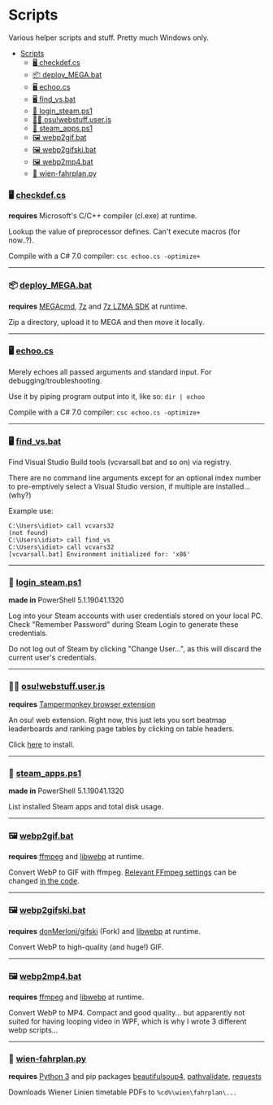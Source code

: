 # Scripts
Various helper scripts and stuff. Pretty much Windows only.

- [Scripts](#scripts)
    - [🖥️ checkdef.cs](#️-checkdefcs)
    - [📦 deploy\_MEGA.bat](#-deploy_megabat)
    - [🖥️ echoo.cs](#️-echoocs)
    - [🖥️ find\_vs.bat](#️-find_vsbat)
    - [🔑 login\_steam.ps1](#-login_steamps1)
    - [🐒📜 osu!webstuff.user.js](#-osuwebstuffuserjs)
    - [💾 steam\_apps.ps1](#-steam_appsps1)
    - [🖼️ webp2gif.bat](#️-webp2gifbat)
    - [🖼️ webp2gifski.bat](#️-webp2gifskibat)
    - [🖼️ webp2mp4.bat](#️-webp2mp4bat)
    - [🚊 wien-fahrplan.py](#-wien-fahrplanpy)


### 🖥️ [checkdef.cs](checkdef.cs)
**requires** Microsoft's C/C++ compiler (cl.exe) at runtime.

Lookup the value of preprocessor defines. Can't execute macros (for now..?).

Compile with a C# 7.0 compiler: `csc echoo.cs -optimize+`

---

### 📦 [deploy_MEGA.bat](deploy_MEGA.bat)
**requires** [MEGAcmd](https://mega.nz/cmd), [7z](https://7-zip.org/) and [7z LZMA SDK](https://7-zip.org/sdk.html) at runtime.

Zip a directory, upload it to MEGA and then move it locally.

---

### 🖥️ [echoo.cs](echoo.cs)

Merely echoes all passed arguments and standard input. For debugging/troubleshooting.

Use it by piping program output into it, like so: `dir | echoo`

Compile with a C# 7.0 compiler: `csc echoo.cs -optimize+`

---

### 🖥️ [find_vs.bat](find_vs.bat)

Find Visual Studio Build tools (vcvarsall.bat and so on) via registry.

There are no command line arguments except for an optional index number to pre-emptively select a Visual Studio version, if multiple are installed... (why?)

Example use:
```
C:\Users\idiot> call vcvars32
(not found)
C:\Users\idiot> call find_vs
C:\Users\idiot> call vcvars32
[vcvarsall.bat] Environment initialized for: 'x86'
```

---

### 🔑 [login_steam.ps1](login_steam.ps1)
**made in** PowerShell 5.1.19041.1320

Log into your Steam accounts with user credentials stored on your local PC.
Check "Remember Password" during Steam Login to generate these credentials.

Do not log out of Steam by clicking "Change User…", as this will discard the current user's credentials.

---

### 🐒📜 [osu!webstuff.user.js](osu!webstuff.user.js)
**requires** [Tampermonkey browser extension](https://www.tampermonkey.net)

An osu! web extension. Right now, this just lets you sort beatmap leaderboards and ranking page tables by clicking on table headers.

Click [here](https://github.com/donMerloni/Scripts/raw/master/osu!webstuff.user.js) to install.

---

### 💾 [steam_apps.ps1](steam_apps.ps1)
**made in** PowerShell 5.1.19041.1320

List installed Steam apps and total disk usage.

---

### 🖼️ [webp2gif.bat](webp2gif.bat)
**requires** [ffmpeg](https://www.ffmpeg.org/) and [libwebp](https://developers.google.com/speed/webp/download) at runtime.

Convert WebP to GIF with ffmpeg.
[Relevant FFmpeg settings](http://ffmpeg.org/ffmpeg-filters.html#palettegen-1) can be changed [in the code](https://github.com/lakatosm/Scripts/blob/00379cfaa01be333a91acfb84b6a09320824b4ff/webp2gif.bat#L37).

---

### 🖼️ [webp2gifski.bat](webp2gifski.bat)
**requires** [donMerloni/gifski](https://github.com/donMerloni/gifski) (Fork) and [libwebp](https://developers.google.com/speed/webp/download) at runtime.

Convert WebP to high-quality (and huge!) GIF.

---

### 🖼️ [webp2mp4.bat](webp2mp4.bat)
**requires** [ffmpeg](https://www.ffmpeg.org/) and [libwebp](https://developers.google.com/speed/webp/download) at runtime.

Convert WebP to MP4. Compact and good quality... but apparently not suited for having looping video in WPF, which is why I wrote 3 different webp scripts...

---

### 🚊 [wien-fahrplan.py](wien-fahrplan.py)

**requires** [Python 3](https://www.python.org/downloads/) and pip packages [beautifulsoup4](https://pypi.org/project/beautifulsoup4/), [pathvalidate](https://pypi.org/project/pathvalidate/), [requests](https://pypi.org/project/requests/)

Downloads Wiener Linien timetable PDFs to `%cd%\wien\fahrplan\...`
